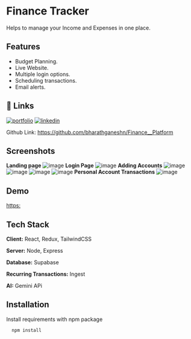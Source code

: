 
# Finance Tracker 

Helps to manage your Income and Expenses in one place. 


## Features

- Budget Planning.
- Live Website.
- Multiple login options.
- Scheduling transactions.
- Email alerts.


## 🔗 Links
[![portfolio](https://img.shields.io/badge/my_portfolio-000?style=for-the-badge&logo=ko-fi&logoColor=white)](https://katherineoelsner.com/)
[![linkedin](https://img.shields.io/badge/linkedin-0A66C2?style=for-the-badge&logo=linkedin&logoColor=white)](https://www.linkedin.com/in/bharathganeshn/)

Github Link: https://github.com/bharathganeshn/Finance__Platform



## Screenshots

**Landing page**
![image](https://github.com/user-attachments/assets/707bbd07-bf8a-469c-976f-147a44da7891)
**Login Page**
![image](https://github.com/user-attachments/assets/d8727644-1be0-4d98-840d-a973ca6f6e1f)
**Adding Accounts**
![image](https://github.com/user-attachments/assets/48f2ea50-46b4-4ad9-b1a8-1b3523c2db96)
![image](https://github.com/user-attachments/assets/0ecf19c9-240d-446f-b195-2576c7c3d90f)
![image](https://github.com/user-attachments/assets/4836f491-38b1-4d8d-abb3-0ba769491f41)
![image](https://github.com/user-attachments/assets/c84b5f61-8045-4d7f-94a9-18c00658fbc1)
**Personal Account Transactions** 
![image](https://github.com/user-attachments/assets/f7ee26c8-b377-4e96-9d3a-5ed495857819)






## Demo

[https:](https://fin-track-five-inky.vercel.app/)


## Tech Stack

**Client:** React, Redux, TailwindCSS

**Server:** Node, Express

**Database:** Supabase 

**Recurring Transactions:** Ingest

**AI:** Gemini APi


## Installation

Install requirements with npm package

```bash
  npm install
```
    
